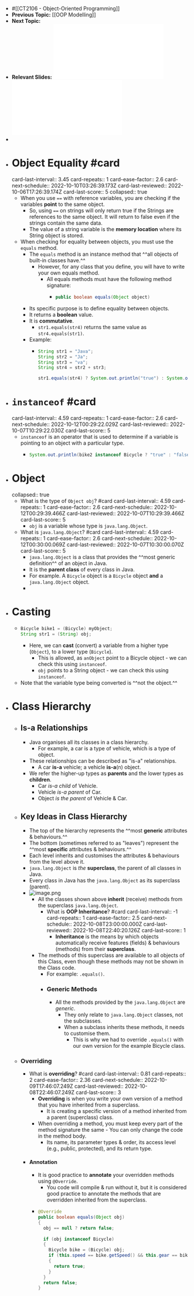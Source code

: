 - #[[CT2106 - Object-Oriented Programming]]
- **Previous Topic:** [[OOP Modelling]]
- **Next Topic:**
- **Relevant Slides:** ![Lecture-9__2022.pdf](../assets/Lecture-9_2022_1665043655336_0.pdf) ![Lecture-10__2022.pdf](../assets/Lecture-10_2022_1665044307581_0.pdf)
-
- # Object Equality #card
  card-last-interval:: 3.45
  card-repeats:: 1
  card-ease-factor:: 2.6
  card-next-schedule:: 2022-10-10T03:26:39.173Z
  card-last-reviewed:: 2022-10-06T17:26:39.174Z
  card-last-score:: 5
  collapsed:: true
	- When you use `==` with reference variables, you are checking if the variables **point** to the same object.
		- So, using `==` on strings will only return true if the Strings are references to the same object. It will return to false even if the strings contain the same data.
		- The value of a string variable is the **memory location** where its String object is stored.
	- When checking for equality between objects, you must use the `equals` method.
		- The `equals` method is an instance method that ^^all objects of built-in classes have.^^
			- However, for any class that you define, you will have to write your own equals method.
				- All equals methods must have the following method signature:
					- ```java
					  public boolean equals(Object object)
					  ```
		- Its specific purpose is to define equality between objects.
		- It returns a **boolean** value.
		- It is **commutative**.
			- `str1.equals(str4)` returns the same value as `str4.equals(str1)`.
		- Example:
			- ```java
			  String str1 = "Java";
			  String str2 = "Ja";
			  String str3 = "va";
			  String str4 = str2 + str3;
			  
			  str1.equals(str4) ? System.out.println("true") : System.out.println("false");
			  
			  ```
- # `instanceof` #card
  card-last-interval:: 4.59
  card-repeats:: 1
  card-ease-factor:: 2.6
  card-next-schedule:: 2022-10-12T00:29:22.029Z
  card-last-reviewed:: 2022-10-07T10:29:22.030Z
  card-last-score:: 5
	- `instanceof` is an operator that is used to determine if a variable is pointing to an object with a particular type.
		- ```java
		  System.out.println(bike2 instanceof Bicycle ? "true" : "false");
		  ```
- # Object
  collapsed:: true
	- What is the type of `Object obj`? #card
	  card-last-interval:: 4.59
	  card-repeats:: 1
	  card-ease-factor:: 2.6
	  card-next-schedule:: 2022-10-12T00:29:39.466Z
	  card-last-reviewed:: 2022-10-07T10:29:39.466Z
	  card-last-score:: 5
		- `obj` is a variable whose type is `java.lang.Object`.
	- What is `java.lang.Object`? #card
	  card-last-interval:: 4.59
	  card-repeats:: 1
	  card-ease-factor:: 2.6
	  card-next-schedule:: 2022-10-12T00:30:00.069Z
	  card-last-reviewed:: 2022-10-07T10:30:00.070Z
	  card-last-score:: 5
		- `java.lang.Object` is a class that provides the ^^most generic definition^^ of an object in Java.
		- It is the **parent class** of every class in Java.
		- For example. A `Bicycle` object is a `Bicycle` object **and** a `java.lang.Object` object.
		-
- # Casting
	- ```java
	  Bicycle bike1 = (Bicycle) myObject;
	  String str1 = (String) obj;
	  ```
		- Here, we can **cast** (convert) a variable from a higher type (`Object`), to a lower type (`Bicycle`).
			- This is allowed, as `anObject` point to a Bicycle object - we can check this using `instanceof`.
			- `obj` points to a String object - we can check this using `instanceof`.
	- Note that the variable type being converted is ^^not the object.^^
- # Class Hierarchy
	- ## Is-a Relationships
		- Java organises all its classes in a class hierarchy.
			- For example, a car is a type of vehicle, which is a type of object.
		- These relationships can be described as "is-a" relationships.
			- A car **is-a** vehicle; a vehicle **is-a**(n) object.
		- We refer the higher-up types as **parents** and the lower types as **children**.
			- Car *is-a child* of Vehicle.
			- Vehicle *is-a parent* of Car.
			- Object *is the parent* of Vehicle & Car.
	- ## Key Ideas in Class Hierarchy
		- The top of the hierarchy represents the ^^most **generic** attributes & behaviours.^^
		- The bottom (sometimes referred to as "leaves") represent the ^^most **specific** attributes & behaviours.^^
		- Each level inherits and customises the attributes & behaviours from the level above it.
		- `java.lang.Object` is *the* **superclass**, the parent of all classes in Java.
		- Every class in Java has the `java.lang.Object` as its superclass (parent).
		- ![image.png](../assets/image_1665133543483_0.png)
			- All the classes shown above **inherit** (receive) methods from the superclass `java.lang.Object`.
				- What is **OOP Inheritance**? #card
				  card-last-interval:: -1
				  card-repeats:: 1
				  card-ease-factor:: 2.5
				  card-next-schedule:: 2022-10-08T23:00:00.000Z
				  card-last-reviewed:: 2022-10-08T22:40:20.126Z
				  card-last-score:: 1
					- **Inheritance** is the means by which objects automatically receive features (fields) & behaviours (methods) from their **superclass**.
			- The methods of this superclass are available to all objects of this Class, even though these methods may not be shown in the Class code.
				- For example: `.equals()`.
				- ### Generic Methods
					- All the methods provided by the `java.lang.Object` are *generic*.
						- They only relate to `java.lang.Object` classes, not the subclasses.
						- When a subclass inherits these methods, it needs to customise them.
							- This is why we had to override `.equals()` with our own version  for the example Bicycle class.
	- ### Overriding
		- What is **overriding**? #card
		  card-last-interval:: 0.81
		  card-repeats:: 2
		  card-ease-factor:: 2.36
		  card-next-schedule:: 2022-10-09T17:46:07.249Z
		  card-last-reviewed:: 2022-10-08T22:46:07.249Z
		  card-last-score:: 3
			- **Overriding** is when you write your own version of a method that you have inherited from a superclass.
				- It is creating a specific version of a method inherited from a parent (superclass) class.
			- When overriding a method, you must keep every part of the method signature the same - You can only change the code in the method body.
				- Its name, its parameter types & order, its access level (e.g., public, protected), and its return type.
		- #### Annotation
			- It is good practice to **annotate** your overridden methods using `@Override`.
				- You code will compile & run without it, but it is considered good practice to annotate the methods that are overridden inherited from the superclass.
			- ```java
			  @Override
			  public boolean equals(Object obj)
			  {
			    obj == null ? return false;
			    
			    if (obj instanceof Bicycle)
			    {
			      Bicycle bike = (Bicycle) obj;
			      if (this.speed == bike.getSpeed() && this.gear == bike.getGear())
			      {
			        return true;
			      }
			    }
			    return false;
			  }
			  ```